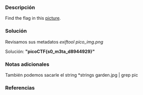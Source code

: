 
### Descripción 
Find the flag in this [picture](https://jupiter.challenges.picoctf.org/static/916b07b4c87062c165ace1d3d31ef655/pico_img.png).

### Solución
Revisamos sus metadatos
	*exiftool pico_img.png*

Solución: 
	**"picoCTF{s0_m3ta_d8944929}"**
	
### Notas adicionales
También podemos sacarle el string
	*strings garden.jpg | grep pic

### Referencias 

